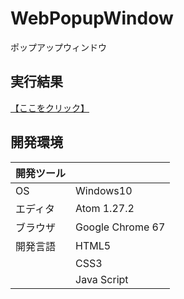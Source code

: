 # WebPopupWindow
ポップアップウィンドウ

## 実行結果
[【ここをクリック】](https://xekid78.github.io/WebPopupWindow/)
  
## 開発環境
| 開発ツール |  |
|:-|:-|
| OS | Windows10 |
| エディタ | Atom 1.27.2 |
| ブラウザ | Google Chrome 67 |
| 開発言語 | HTML5 |
| | CSS3 |
| | Java Script |
